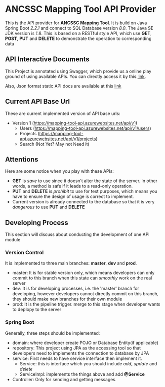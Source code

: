 # ANCSSC Mapping Tool API Provider

This is the API provider for **ANCSSC Mapping Tool**. It is build on Java Spring Boot *2.2.1* and connect to SQL Database version *8.0*.
The Java SE JDK version is *1.8*. This is based on a RESTful style API, which use **GET**, **POST**, **PUT** and **DELETE** to demonstrate 
the operation to corresponding data  

## API Interactive Documents
This Project is annotated using Swagger, which provide us a online play ground of using available APIs.
You can directly access it by this [link](https://mapping-tool-api.azurewebsites.net/swagger-ui.html#/).

Also, Json format static API docs are available at this [link](http://mapping-tool-api.azurewebsites.net/v2/api-docs)

## Current API Base Url
These are current implemented version of API base urls:
* Version 1 (https://mapping-tool-api.azurewebsites.net/api/v1)
    * Users (https://mapping-tool-api.azurewebsites.net/api/v1/users)
    * Projects (https://mapping-tool-api.azurewebsites.net/api/v1/projects)
    * Search (Not Yet? May not Need it)


## Attentions
Here are some notice when you play with these APIs:
* **GET** is *save* to use since it doesn't alter the state of the server. In other words, a method is safe if it leads to a read-only operation.
* **PUT** and **DELETE** is *prohibit* to use for test purposes, which means you have to ensure the design of usage is correct to implement.
* Current version is already connected to the database so that it is very *dangerous* to use **PUT** and **DELETE**
    
    
## Developing Process
This section will discuss about conducting the development of one API module
### Version Control
It is implemented to three main branches: **master**, **dev** and **prod**.
* master: It is for stable version only, which means developers can only commit to this branch
when this state can *smoothly* work on the real server
* dev: It is for developing processes, i.e. the 'master' branch for developing,
 however developers cannot directly commit on this branch, they should make new branches for their own module
* prod: It is the pipeline trigger. merge to this stage when developer wants to deplopy to the server

### Spring Boot
Generally, three steps should be implemented:
* domain: where developer create POJO or Database Entity(if applicable)
* repository: This project using JPA as the accessing tool so that developers need to implements the connection to database by JPA
* service: First needs to have service interface then implement it.
    * Service: this is interface which you should include *add*, *update* and *delete*
    * ServiceImpl: implements the things above and add **@Service**
* Controller: Only for sending and getting messages.